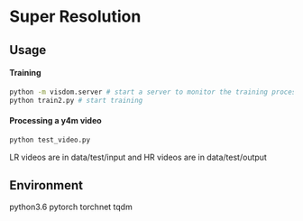 # Super Resolution
## Usage
#### Training
```bash
python -m visdom.server # start a server to monitor the training process
python train2.py # start training
```

#### Processing a y4m video
```bash
python test_video.py 
```
LR videos are in data/test/input and HR videos are in data/test/output

## Environment
python3.6
pytorch
torchnet
tqdm
